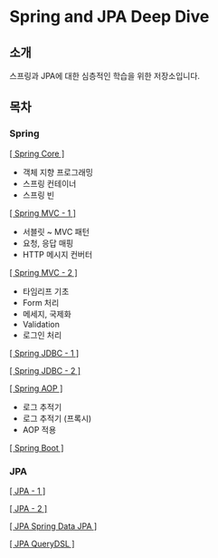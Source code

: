 # Spring and JPA Deep Dive

## 소개

스프링과 JPA에 대한 심층적인 학습을 위한 저장소입니다.

## 목차

### Spring

[[ Spring Core ]](https://github.com/woosungkim0123/spring-jpa-deep-dive/tree/master/spring_core)

- 객체 지향 프로그래밍
- 스프링 컨테이너
- 스프링 빈

[[ Spring MVC - 1 ]](https://github.com/woosungkim0123/spring-jpa-deep-dive/tree/master/spring_mvc_basic)

- 서블릿 ~ MVC 패턴
- 요청, 응답 매핑
- HTTP 메시지 컨버터

[[ Spring MVC - 2 ]](https://github.com/woosungkim0123/spring-jpa-deep-dive/tree/master/spring_mvc_advanced)

- 타임리프 기초
- Form 처리
- 메세지, 국제화
- Validation
- 로그인 처리

[[ Spring JDBC - 1 ]](https://github.com/woosungkim0123/spring-jpa-deep-dive/tree/master/spring_jdbc_basic)

[[ Spring JDBC - 2 ]](https://github.com/woosungkim0123/spring-jpa-deep-dive/tree/master/spring_jdbc_advance)

[[ Spring AOP ]](https://github.com/woosungkim0123/spring-jpa-deep-dive/tree/master/spring_aop)

- 로그 추적기
- 로그 추적기 (프록시)
- AOP 적용

[[ Spring Boot ]](https://github.com/woosungkim0123/spring-jpa-deep-dive/tree/master/spring_boot)

### JPA

[[ JPA - 1 ]](https://github.com/woosungkim0123/spring-jpa-deep-dive/tree/master/jpa_basic)

[[ JPA - 2 ]](https://github.com/woosungkim0123/spring-jpa-deep-dive/tree/master/jpa_utilization)

[[ JPA Spring Data JPA ]](https://github.com/woosungkim0123/spring-jpa-deep-dive/tree/master/jpa_spring_data_jpa)

[[ JPA QueryDSL ]](https://github.com/woosungkim0123/spring-jpa-deep-dive/tree/master/jpa_querydsl)
